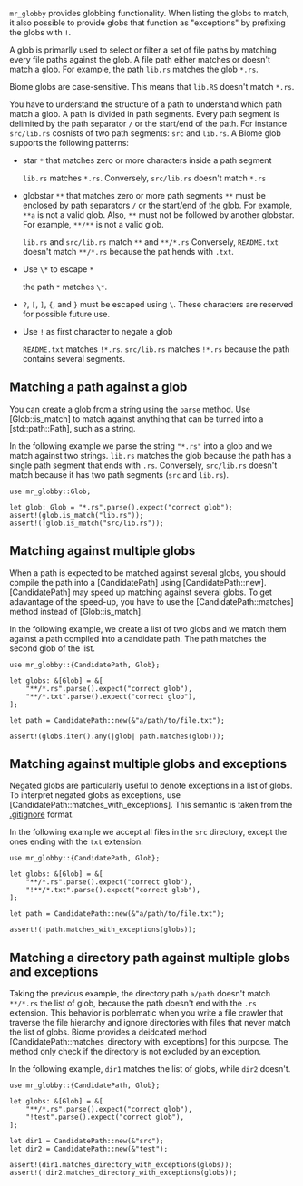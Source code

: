  `mr_globby` provides globbing functionality. When listing the globs to match,
 it also possible to provide globs that function as "exceptions" by prefixing the globs with `!`.

 A glob is primarlly used to select or filter a set of file paths by matching every file paths against the glob.
 A file path either matches or doesn't match a glob.
 For example, the path `lib.rs` matches the glob `*.rs`.

 Biome globs are case-sensitive. This means that `lib.RS` doesn't match `*.rs`.

 You have to understand the structure of a path to understand which path match a glob.
 A path is divided in path segments.
 Every path segment is delimited by the path separator `/` or the start/end of the path.
 For instance `src/lib.rs` cosnists of two path segments: `src` and `lib.rs`.
 A Biome glob supports the following patterns:

 - star `*` that matches zero or more characters inside a path segment

   `lib.rs` matches `*.rs`.
   Conversely, `src/lib.rs` doesn't match `*.rs`

 - globstar `**` that matches zero or more path segments
   `**` must be enclosed by path separators `/` or the start/end of the glob.
   For example, `**a` is not a valid glob.
   Also, `**` must not be followed by another globstar.
   For example, `**/**` is not a valid glob.

   `lib.rs` and `src/lib.rs` match `**` and `**/*.rs`
   Conversely, `README.txt` doesn't match `**/*.rs` because the pat hends with `.txt`.

 - Use `\*` to escape `*`

   the path `*` matches `\*`.

 - `?`, `[`, `]`, `{`, and `}` must be escaped using `\`.
   These characters are reserved for possible future use.

 - Use `!` as first character to negate a glob

   `README.txt` matches `!*.rs`.
   `src/lib.rs` matches `!*.rs` because the path contains several segments.

 ## Matching a path against a glob

 You can create a glob from a string using the `parse` method.
 Use [Glob::is_match] to match against anything that can be turned into a [std::path::Path], such as a string.

 In the following example we parse the string `"*.rs"` into a glob and we match against two strings.
 `lib.rs` matches the glob because the path has a single path segment that ends with `.rs`.
 Conversely, `src/lib.rs` doesn't match because it has two path segments (`src` and `lib.rs`).

 ```
 use mr_globby::Glob;

 let glob: Glob = "*.rs".parse().expect("correct glob");
 assert!(glob.is_match("lib.rs"));
 assert!(!glob.is_match("src/lib.rs"));
 ```

 ## Matching against multiple globs

 When a path is expected to be matched against several globs,
 you should compile the path into a [CandidatePath] using [CandidatePath::new].
 [CandidatePath] may speed up matching against several globs.
 To get adavantage of the speed-up, you have to use the [CandidatePath::matches] method instead of [Glob::is_match].

 In the following example, we create a list of two globs and we match them against a path compiled into a candidate path.
 The path matches the second glob of the list.

 ```
 use mr_globby::{CandidatePath, Glob};

 let globs: &[Glob] = &[
     "**/*.rs".parse().expect("correct glob"),
     "**/*.txt".parse().expect("correct glob"),
 ];

 let path = CandidatePath::new(&"a/path/to/file.txt");

 assert!(globs.iter().any(|glob| path.matches(glob)));
 ```

 ## Matching against multiple globs and exceptions

 Negated globs are particularly useful to denote exceptions in a list of globs.
 To interpret negated globs as exceptions, use [CandidatePath::matches_with_exceptions].
 This semantic is taken from the [.gitignore](https://git-scm.com/docs/gitignore#_pattern_format) format.

 In the following example we accept all files in the `src` directory, except the ones ending with the `txt` extension.

 ```
 use mr_globby::{CandidatePath, Glob};

 let globs: &[Glob] = &[
     "**/*.rs".parse().expect("correct glob"),
     "!**/*.txt".parse().expect("correct glob"),
 ];

 let path = CandidatePath::new(&"a/path/to/file.txt");

 assert!(!path.matches_with_exceptions(globs));
 ```

 ## Matching a directory path against multiple globs and exceptions

 Taking the previous example, the directory path `a/path` doesn't match `**/*.rs` the list of glob,
 because the path doesn't end with the `.rs` extension.
 This behavior is porblematic when you write a file crawler that traverse the file hierarchy and
 ignore directories with files that never match the list of globs.
 Biome provides a deidcated method [CandidatePath::matches_directory_with_exceptions] for this purpose.
 The method only check if the directory is not excluded by an exception.

 In the following example, `dir1` matches the list of globs, while `dir2` doesn't.

 ```
 use mr_globby::{CandidatePath, Glob};

 let globs: &[Glob] = &[
     "**/*.rs".parse().expect("correct glob"),
     "!test".parse().expect("correct glob"),
 ];

 let dir1 = CandidatePath::new(&"src");
 let dir2 = CandidatePath::new(&"test");

 assert!(dir1.matches_directory_with_exceptions(globs));
 assert!(!dir2.matches_directory_with_exceptions(globs));
 ```
